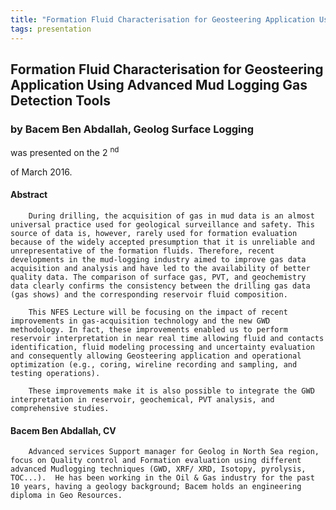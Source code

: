 ```yaml
---
title: "Formation Fluid Characterisation for Geosteering Application Using Advanced Mud Logging Gas Detection Tools"
tags: presentation 
---
```



		
<h2>
Formation Fluid Characterisation for Geosteering Application Using Advanced Mud Logging Gas Detection Tools
</h2>

 



		
<h3>
by Bacem Ben Abdallah, Geolog Surface Logging 
</h3>

 



 
<p>
was presented on the 2
<sup>
nd
</sup>

 of March 2016.
</p>

	

 
<h4>
Abstract
</h4>



            
<p>


        During drilling, the acquisition of gas in mud data is an almost universal practice used for geological surveillance and safety. This source of data is, however, rarely used for formation evaluation because of the widely accepted presumption that it is unreliable and unrepresentative of the formation fluids. Therefore, recent developments in the mud-logging industry aimed to improve gas data acquisition and analysis and have led to the availability of better quality data. The comparison of surface gas, PVT, and geochemistry data clearly confirms the consistency between the drilling gas data (gas shows) and the corresponding reservoir fluid composition.

      
</p>



      
<p>


        This NFES Lecture will be focusing on the impact of recent improvements in gas-acquisition technology and the new GWD methodology. In fact, these improvements enabled us to perform reservoir interpretation in near real time allowing fluid and contacts identification, fluid modeling processing and uncertainty evaluation and consequently allowing Geosteering application and operational optimization (e.g., coring, wireline recording and sampling, and testing operations).

      
</p>



      
<p>


        These improvements make it is also possible to integrate the GWD interpretation in reservoir, geochemical, PVT analysis, and comprehensive studies.

      
</p>







<h4>
Bacem Ben Abdallah, CV
</h4>





      
<p>


        Advanced services Support manager for Geolog in North Sea region, focus on Quality control and Formation evaluation using different advanced Mudlogging techniques (GWD, XRF/ XRD, Isotopy, pyrolysis, TOC...).  He has been working in the Oil & Gas industry for the past 10 years, having a geology background; Bacem holds an engineering diploma in Geo Resources.

      
</p>




